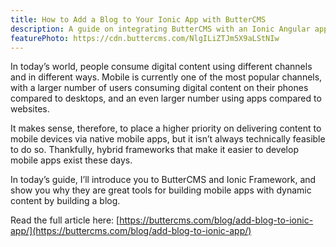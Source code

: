 ```yaml
---
title: How to Add a Blog to Your Ionic App with ButterCMS
description: A guide on integrating ButterCMS with an Ionic Angular application.
featurePhoto: https://cdn.buttercms.com/NlgILiZTJm5X9aLStNIw
---
```


In today’s world, people consume digital content using different channels and in different ways. Mobile is currently one of the most popular channels, with a larger number of users consuming digital content on their phones compared to desktops, and an even larger number using apps compared to websites.

It makes sense, therefore, to place a higher priority on delivering content to mobile devices via native mobile apps, but it isn’t always technically feasible to do so. Thankfully, hybrid frameworks that make it easier to develop mobile apps exist these days.

In today’s guide, I’ll introduce you to ButterCMS and Ionic Framework, and show you why they are great tools for building mobile apps with dynamic content by building a blog.

Read the full article here: [https://buttercms.com/blog/add-blog-to-ionic-app/](https://buttercms.com/blog/add-blog-to-ionic-app/)
